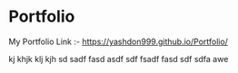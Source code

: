 # Portfolio
My Portfolio Link :-
https://yashdon999.github.io/Portfolio/


kj
khjk
klj
kjh
sd
sadf
fasd
asdf
sdf
fsadf
fasd
sdf
sdfa
awe
